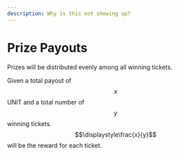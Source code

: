 ```yaml
---
description: Why is this not showing up?
---
```


# Prize Payouts

Prizes will be distributed evenly among all winning tickets.&#x20;

Given a total payout of $$x$$ UNIT and a total number of $$y$$ winning tickets. $$\displaystyle\frac{x}{y}$$ will be the reward for each ticket.
